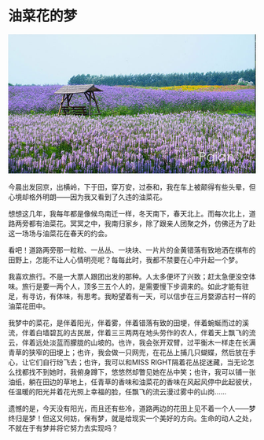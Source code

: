 # 油菜花的梦

![花田](images/huatian.jpg)

今晨出发回京，出横岭，下于田，穿万安，过泰和，我在车上被颠得有些头晕，但心境却格外明朗——因为我又看到了久违的油菜花。

想想这几年，我每年都是像候鸟南迁一样，冬天南下，春天北上。而每次北上，道路两旁都有油菜花。冥冥之中，我南归家乡，除了跟亲人团聚之外，仿佛还为了赴这一场场与油菜花在春天的约会。

看吧！道路两旁那一粒粒、一丛丛、一块块、一片片的金黄错落有致地洒在棋布的田野上，怎能不让人心情明亮呢？每每此时，我都不禁要在心中升起一个梦。

我喜欢旅行。不是一大票人跟团出发的那种。人太多便坏了兴致；赶太急便没空体味。旅行是要一两个人，顶多三五个人的，是需要慢下步调来的。如此才能有驻足，有寻访，有体味，有思考。我盼望着有一天，可以信步在三月婺源古村一样的油菜花田中。

我梦中的菜花，是伴着阳光，伴着雾，伴着错落有致的田埂，伴着蜿蜒而过的溪流，伴着白墙碧瓦的古民居，伴着三三两两在地头劳作的农人，伴着天上飘飞的流云，伴着远处淡蓝而朦胧的山坡的。也许，我会张开双臂，过平衡木一样走在长满青草的狭窄的田埂上；也许，我会做一只网兜，在花丛上捕几只蝴蝶，然后放在手心，让它们自行纷飞去；也许，我可以和MISS RIGHT隔着花丛捉迷藏，当无论怎么找都找不到她时，我俯身蹲下，悠悠然却瞥见她在丛中笑；也许，我可以铺一张油纸，躺在田边的草地上，任青草的香味和油菜花的香味在风起风停中此起彼伏，任温暖的阳光并着花光照上幸福的脸，任飘飞的流云漫过雾中的山岗……

遗憾的是，今天没有阳光，而且还有些冷，道路两边的花田上见不着一个人——梦终归是梦！但这又何妨，保有梦，就是给现实一个美好的方向。生命的动人之处，不就在于有梦并将它努力去实现吗？